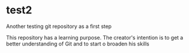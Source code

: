 # test2
Another testing git repository as a first step

This repository has a learning purpose. The creator's intention is to get a better understanding of Git and to start o broaden his skills
